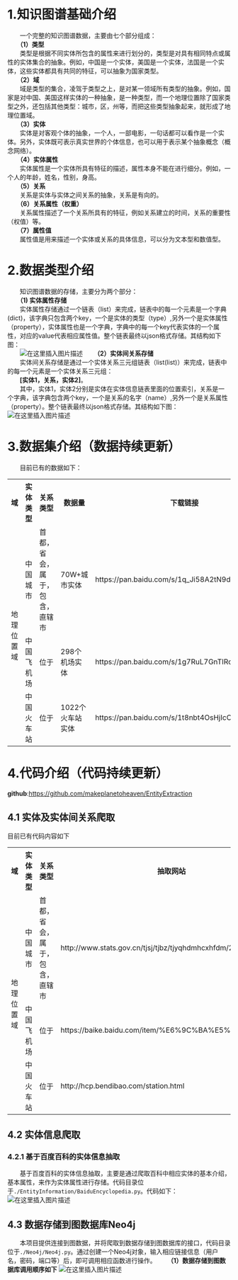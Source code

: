 # 1.知识图谱基础介绍
　　一个完整的知识图谱数据，主要由七个部分组成：\
　　**（1）类型**\
　　类型是根据不同实体所包含的属性来进行划分的，类型是对具有相同特点或属性的实体集合的抽象。例如，中国是一个实体，美国是一个实体，法国是一个实体，这些实体都具有共同的特征，可以抽象为国家类型。\
　　**（2）域**\
　　域是类型的集合，凌驾于类型之上，是对某一领域所有类型的抽象。例如，国家是对中国、美国这样实体的一种抽象，是一种类型，而一个地理位置除了国家类型之外，还包括其他类型：城市，区，州等，而把这些类型抽象起来，就形成了地理位置域。\
　　**（3）实体**\
　　实体是对客观个体的抽象，一个人，一部电影，一句话都可以看作是一个实体。另外，实体既可表示真实世界的个体信息，也可以用于表示某个抽象概念（概念网络）。\
　　**（4）实体属性**\
　　实体属性是一个实体所具有特征的描述，属性本身不能在进行细分。例如，一个人的年龄，姓名，性别，身高。\
　　**（5）关系**\
　　关系是实体与实体之间关系的抽象，关系是有向的。\
　　**（6）关系属性（权重）**\
　　关系属性描述了一个关系所具有的特征，例如关系建立的时间，关系的重要性（权值）等。\
　　**（7）属性值**\
　　属性值是用来描述一个实体或关系的具体信息，可以分为文本型和数值型。
# 2.数据类型介绍
　　知识图谱数据的存储，主要分为两个部分：\
　　**（1) 实体属性存储**\
　　实体属性存储通过一个链表（list）来完成，链表中的每一个元素是一个字典(dict)，该字典只包含两个key，一个是实体的类型（type）,另外一个是实体属性（property），实体属性也是一个字典，字典中的每一个key代表实体的一个属性，对应的value代表相应属性值。整个链表最终以json格式存储。其结构如下图：\
　　![在这里插入图片描述](https://img-blog.csdnimg.cn/2019042416274737.?x-oss-process=image/watermark,type_ZmFuZ3poZW5naGVpdGk,shadow_10,text_aHR0cHM6Ly9ibG9nLmNzZG4ubmV0L3FxXzI4Mzg1NTM1,size_16,color_FFFFFF,t_70)
　　**（2）实体间关系存储**\
　　实体间关系存储是通过一个实体关系三元组链表（list(list)）来完成，链表中的每一个元素是一个实体关系三元组：\
　　**[实体1，关系，实体2]**。\
　　其中，实体1，实体2分别是实体在实体信息链表里面的位置索引，关系是一个字典，该字典包含两个key，一个是关系的名字（name）,另外一个是关系属性（property）。整个链表最终以json格式存储。其结构如下图：\
![在这里插入图片描述](https://img-blog.csdnimg.cn/20190424163056538.)
# 3.数据集介绍（数据持续更新）
　　目前已有的数据如下：
<table>
    <tr>
        <th>域</th>
        <th>实体类型</th>
        <th>关系类型</th>
        <th>数据量</th>
        <th>下载链接</th>
        <th>提取码</th>
   </tr>
    <tr>
        <td rowspan='3'>地理位置域</td>
        <td>中国城市</td>
        <td>首都，省会，属于，包含，直辖市</td>
        <td>70W+城市实体</td>
        <td><a> https://pan.baidu.com/s/1q_Ji58A2tN9dtY3tg4Be_w </a></td>
        <td>9isc</td>
    </tr>
    <tr>
        <td>中国飞机场</td>
        <td>位于</td>
        <td>298个机场实体</td>
        <td><a> https://pan.baidu.com/s/1g7RuL7GnTIRcqorn9tjVMg </a></td>
        <td>gy7f</td>
    </tr>
    <tr>
        <td>中国火车站</td>
        <td>位于</td>
        <td>1022个火车站实体</td>
        <td><a> https://pan.baidu.com/s/1t8nbt4OsHjIcCq8o7BCOhA</a> </td>
        <td>jrm2</td>
    </tr>
</table>

# 4.代码介绍（代码持续更新）
**github**:https://github.com/makeplanetoheaven/EntityExtraction
## 4.1 实体及实体间关系爬取
目前已有代码内容如下
<table>
    <tr>
        <th>域</th>
        <th>实体类型</th>
        <th>关系类型</th>
        <th>抽取网站</th>
        <th>代码位置</th>
        <th>调用位置</th>
   </tr>
    <tr>
        <td rowspan='3'>地理位置域</td>
        <td>中国城市</td>
        <td>首都，省会，属于，包含，直辖市</td>
        <td><a>http://www.stats.gov.cn/tjsj/tjbz/tjyqhdmhcxhfdm/2018/</a></td>
        <td>./EntityRelation/GeographicalDomain/China/CityCrawler</td>
        <td>./Debug</td>
    </tr>
    <tr>
        <td>中国飞机场</td>
        <td>位于</td>
        <td><a>https://baike.baidu.com/item/%E6%9C%BA%E5%9C%BA/74273</a></td>
        <td>./EntityRelation/GeographicalDomain/China/AirportCrawler</td>
        <td>./Debug</td>
    </tr>
    <tr>
        <td>中国火车站</td>
        <td>位于</td>
        <td><a>http://hcp.bendibao.com/station.html</a></td>
        <td>./EntityRelation/GeographicalDomain/China/TrainStationCrawle </td>
        <td>./Debug</td>
    </tr>
</table>

## 4.2 实体信息爬取
### 4.2.1 基于百度百科的实体信息抽取
　　基于百度百科的实体信息抽取，主要是通过爬取百科中相应实体的基本介绍，基本属性，来作为实体属性进行存储。代码目录位于`./EntityInformation/BaiduEncyclopedia.py`。代码如下：
![在这里插入图片描述](https://img-blog.csdnimg.cn/20190424165354559.?x-oss-process=image/watermark,type_ZmFuZ3poZW5naGVpdGk,shadow_10,text_aHR0cHM6Ly9ibG9nLmNzZG4ubmV0L3FxXzI4Mzg1NTM1,size_16,color_FFFFFF,t_70)
## 4.3 数据存储到图数据库Neo4j
　　本项目提供连接到图数据，并将爬取到数据存储到图数据库的接口，代码目录位于`./Neo4j/Neo4j.py`。通过创建一个Neo4j对象，输入相应链接信息（用户名，密码，端口等）后，即可调用相应函数进行操作。
　　**（1）数据存储到图数据库调用顺序如下**
![在这里插入图片描述](https://img-blog.csdnimg.cn/20190424170209685.)